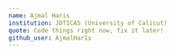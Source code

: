 ```yaml
---
name: Ajmal Haris
institution: JDTICAS (University of Calicut)
quote: Code things right now, fix it later! 
github_user: AjmalHar1s
---
```

